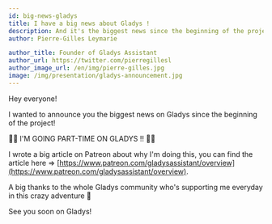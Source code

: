 ```yaml
---
id: big-news-gladys
title: I have a big news about Gladys !
description: And it's the biggest news since the beginning of the project ;)
author: Pierre-Gilles Leymarie

author_title: Founder of Gladys Assistant
author_url: https://twitter.com/pierregillesl
author_image_url: /en/img/pierre-gilles.jpg
image: /img/presentation/gladys-announcement.jpg
---
```


Hey everyone!

I wanted to announce you the biggest news on Gladys since the beginning of the project!

🚀🚀 I'M GOING PART-TIME ON GLADYS !! 🚀🚀

I wrote a big article on Patreon about why I'm doing this, you can find the article here => [https://www.patreon.com/gladysassistant/overview](https://www.patreon.com/gladysassistant/overview).

A big thanks to the whole Gladys community who's supporting me everyday in this crazy adventure 🙏

See you soon on Gladys!
